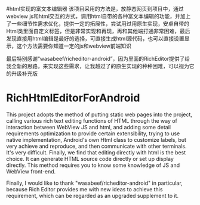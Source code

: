 #html实现的富文本编辑器
该项目采用的方法是，放静态网页到项目中，通过webview js和html交互的方式，调用html自带的各种富文本编辑的功能，并加上了一些细节性需求优化，提供一定的拓展性，尝试用过用原生实现，安卓自带的Html类里面自定义标签，但是非常实现和再现，再和其他端打通非常困难，最后发现直接用html编辑是最好的选择，可直接生成html源代码，也可以直接设置显示，这个方法需要你知道一定的js和webview前端知识

最后特别感谢“wasabeef/richeditor-android”，因为里面的RichEditor提供了给我全新的思路，来实现这些需求，让我越过了的原生实现的种种困难，可以视为它的升级补充版

# RichHtmlEditorForAndroid
This project adopts the method of putting static web pages into the project, calling various rich text editing functions of HTML through the way of interaction between WebView JS and html, and adding some detail requirements optimization to provide certain extensibility, trying to use native implementation, Android's own Html class to customize labels, but very achieve and reproduce, and then communicate with other terminals. It's very difficult. Finally, we find that editing directly with html is the best choice. It can generate HTML source code directly or set up display directly. This method requires you to know some knowledge of JS and WebView front-end.

Finally, I would like to thank "wasabeef/richeditor-android" in particular, because Rich Editor provides me with new ideas to achieve this requirement, which can be regarded as an upgraded supplement to it.


